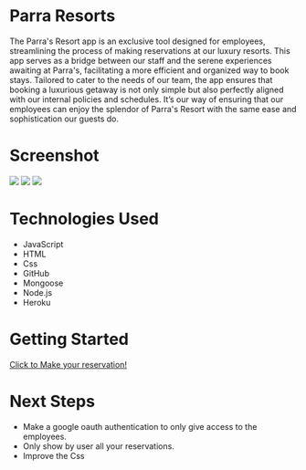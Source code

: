 # Parra Resorts


The Parra's Resort app is an exclusive tool designed for employees, streamlining the process of making reservations at our luxury resorts. This app serves as a bridge between our staff and the serene experiences awaiting at Parra's, facilitating a more efficient and organized way to book stays. Tailored to cater to the needs of our team, the app ensures that booking a luxurious getaway is not only simple but also perfectly aligned with our internal policies and schedules. It’s our way of ensuring that our employees can enjoy the splendor of Parra's Resort with the same ease and sophistication our guests do.

# Screenshot

<img src="https://i.imgur.com/mSnEvFl.png">
<img src="[https://i.imgur.com/3vAOhVz.png](https://imgur.com/yBvkiP0)">
<img src="[https://i.imgur.com/HEzD932.png](https://imgur.com/mSnEvFl)">

# Technologies Used

* JavaScript
* HTML
* Css
* GitHub
* Mongoose
* Node.js
* Heroku

# Getting Started

[Click to Make your reservation!]([https://unravel05.github.io/Flowers-Memory/](https://parra-resorts-2c1df195267f.herokuapp.com/hotels))

# Next Steps

* Make a google oauth authentication to only give access to the employees.
* Only show by user all your reservations.
* Improve the Css
